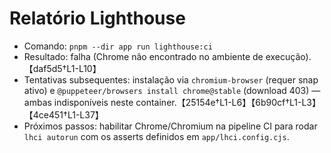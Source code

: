 # Relatório Lighthouse

- Comando: `pnpm --dir app run lighthouse:ci`
- Resultado: falha (Chrome não encontrado no ambiente de execução).【daf5d5†L1-L10】
- Tentativas subsequentes: instalação via `chromium-browser` (requer snap ativo) e `@puppeteer/browsers install chrome@stable` (download 403) — ambas indisponíveis neste container.【25154e†L1-L6】【6b90cf†L1-L3】【4ce451†L1-L37】
- Próximos passos: habilitar Chrome/Chromium na pipeline CI para rodar `lhci autorun` com os asserts definidos em `app/lhci.config.cjs`.
